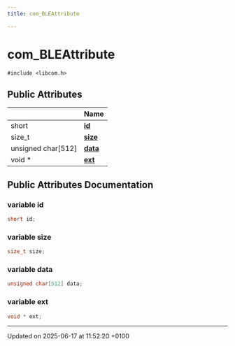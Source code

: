 ```yaml
---
title: com_BLEAttribute

---
```


# com_BLEAttribute






`#include <libcom.h>`

## Public Attributes

|                | Name           |
| -------------- | -------------- |
| short | **[id](structcom___b_l_e_attribute.md#variable-id)**  |
| size_t | **[size](structcom___b_l_e_attribute.md#variable-size)**  |
| unsigned char[512] | **[data](structcom___b_l_e_attribute.md#variable-data)**  |
| void * | **[ext](structcom___b_l_e_attribute.md#variable-ext)**  |

## Public Attributes Documentation

### variable id

```cpp
short id;
```


### variable size

```cpp
size_t size;
```


### variable data

```cpp
unsigned char[512] data;
```


### variable ext

```cpp
void * ext;
```


-------------------------------

Updated on 2025-06-17 at 11:52:20 +0100